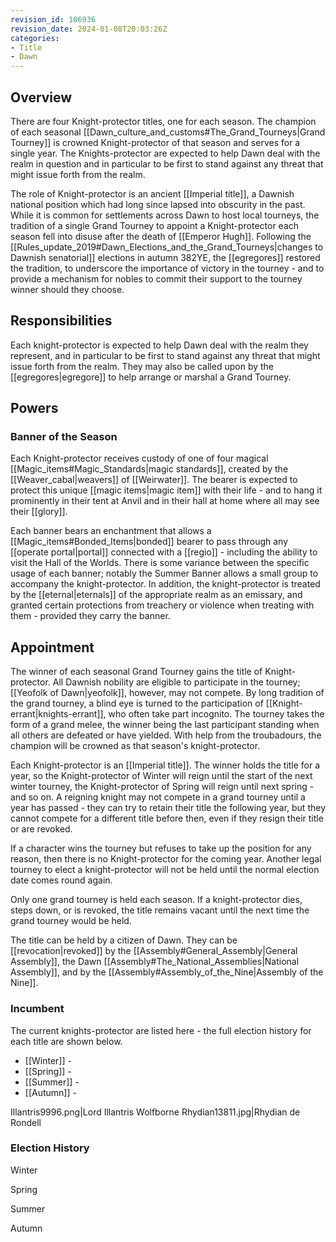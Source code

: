 ```yaml
---
revision_id: 106936
revision_date: 2024-01-08T20:03:26Z
categories:
- Title
- Dawn
---
```


## Overview
There are four Knight-protector titles, one for each season. The champion of each seasonal [[Dawn_culture_and_customs#The_Grand_Tourneys|Grand Tourney]] is crowned Knight-protector of that season and serves for a single year. The Knights-protector are expected to help Dawn deal with the realm in question and in particular to be first to stand against any threat that might issue forth from the realm.

The role of Knight-protector is an ancient [[Imperial title]], a Dawnish national position which had long since lapsed into obscurity in the past. While it is common for settlements across Dawn to host local tourneys, the tradition of a single Grand Tourney to appoint a Knight-protector each season fell into disuse after the death of [[Emperor Hugh]]. Following the [[Rules_update_2019#Dawn_Elections_and_the_Grand_Tourneys|changes to Dawnish senatorial]] elections in autumn 382YE, the [[egregores]] restored the tradition, to underscore the importance of victory in the tourney - and to provide a mechanism for nobles to commit their support to the tourney winner should they choose.

## Responsibilities
Each knight-protector is expected to help Dawn deal with the realm they represent, and in particular to be first to stand against any threat that might issue forth from the realm. They may also be called upon by the [[egregores|egregore]] to help arrange or marshal a Grand Tourney.

## Powers
### Banner of the Season
Each Knight-protector receives custody of one of four magical [[Magic_items#Magic_Standards|magic standards]], created by the [[Weaver_cabal|weavers]] of [[Weirwater]]. The bearer is expected to protect this unique [[magic items|magic item]] with their life - and to hang it prominently in their tent at Anvil and in their hall at home where all may see their [[glory]]. 

Each banner bears an enchantment that allows a [[Magic_items#Bonded_Items|bonded]] bearer to pass through any [[operate portal|portal]] connected with a [[regio]] - including the ability to visit the Hall of the Worlds. There is some variance between the specific usage of each banner; notably the Summer Banner allows a small group to accompany the knight-protector. In addition, the knight-protector is treated by the [[eternal|eternals]] of the appropriate realm as an emissary, and granted certain protections from treachery or violence when treating with them - provided they carry the banner.

## Appointment
The winner of each seasonal Grand Tourney gains the title of Knight-protector. All Dawnish nobility are eligible to participate in the tourney; [[Yeofolk of Dawn|yeofolk]], however, may not compete. By long tradition of the grand tourney, a blind eye is turned to the participation of [[Knight-errant|knights-errant]], who often take part incognito. The tourney takes the form of a grand melee, the winner being the last participant standing when all others are defeated or have yielded. With help from the troubadours, the champion will be crowned as that season's knight-protector.

Each Knight-protector is an [[Imperial title]]. The winner holds the title for a year, so the Knight-protector of Winter will reign until the start of the next winter tourney, the Knight-protector of Spring will reign until next spring - and so on. A reigning knight may not compete in a grand tourney until a year has passed - they can try to retain their title the following year, but they cannot compete for a different title before then, even if they resign their title or are revoked.

If a character wins the tourney but refuses to take up the position for any reason, then there is no Knight-protector for the coming year. Another legal tourney to elect a knight-protector will not be held until the normal election date comes round again.

Only one grand tourney is held each season. If a knight-protector dies, steps down, or is revoked, the title remains vacant until the next time the grand tourney would be held. 

The title can be held by a citizen of Dawn. They can be [[revocation|revoked]] by the [[Assembly#General_Assembly|General Assembly]], the Dawn [[Assembly#The_National_Assemblies|National Assembly]], and by the [[Assembly#Assembly_of_the_Nine|Assembly of the Nine]].

### Incumbent
The current knights-protector are listed here - the full election history for each title are shown below.
* [[Winter]] - 
* [[Spring]] - 
* [[Summer]] - 
* [[Autumn]] - 

Illantris9996.png|Lord Illantris Wolfborne
Rhydian13811.jpg|Rhydian de Rondell


### Election History


Winter



Spring






Summer



Autumn





